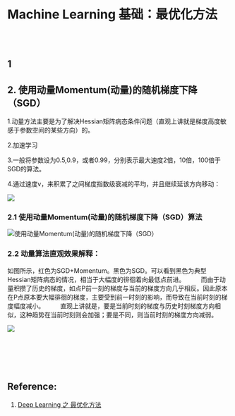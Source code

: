 # Machine Learning 基础：最优化方法

<br>
<br>


## 1 


## 2. 使用动量Momentum(动量)的随机梯度下降（SGD）

1.动量方法主要是为了解决Hessian矩阵病态条件问题（直观上讲就是梯度高度敏感于参数空间的某些方向）的。

2.加速学习

3.一般将参数设为0.5,0.9，或者0.99，分别表示最大速度2倍，10倍，100倍于SGD的算法。

4.通过速度v，来积累了之间梯度指数级衰减的平均，并且继续延该方向移动： 

![](https://img-blog.csdn.net/20170521223752521?watermark/2/text/aHR0cDovL2Jsb2cuY3Nkbi5uZXQvQlZMMTAxMDExMTE=/font/5a6L5L2T/fontsize/400/fill/I0JBQkFCMA==/dissolve/70/gravity/SouthEast)

### 2.1 使用动量Momentum(动量)的随机梯度下降（SGD）算法

![使用动量Momentum(动量)的随机梯度下降（SGD）](https://img-blog.csdn.net/20170521224015304?watermark/2/text/aHR0cDovL2Jsb2cuY3Nkbi5uZXQvQlZMMTAxMDExMTE=/font/5a6L5L2T/fontsize/400/fill/I0JBQkFCMA==/dissolve/70/gravity/SouthEast)

### 2.2 动量算法直观效果解释：

如图所示，红色为SGD+Momentum。黑色为SGD。可以看到黑色为典型Hessian矩阵病态的情况，相当于大幅度的徘徊着向最低点前进。 
  
而由于动量积攒了历史的梯度，如点P前一刻的梯度与当前的梯度方向几乎相反。因此原本在P点原本要大幅徘徊的梯度，主要受到前一时刻的影响，而导致在当前时刻的梯度幅度减小。 
  
直观上讲就是，要是当前时刻的梯度与历史时刻梯度方向相似，这种趋势在当前时刻则会加强；要是不同，则当前时刻的梯度方向减弱。 

![](https://img-blog.csdn.net/20170521224208507?watermark/2/text/aHR0cDovL2Jsb2cuY3Nkbi5uZXQvQlZMMTAxMDExMTE=/font/5a6L5L2T/fontsize/400/fill/I0JBQkFCMA==/dissolve/70/gravity/SouthEast)




<br>
<br>
<br>
<br>

## Reference:

1. [Deep Learning 之 最优化方法](https://blog.csdn.net/BVL10101111/article/details/72614711)